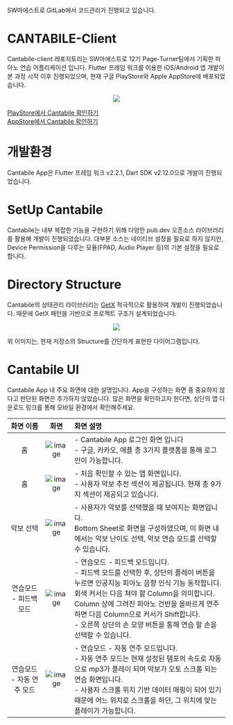 SW마에스트로 GitLab에서 코드관리가 진행되고 있습니다.

# CANTABILE-Client
Cantabile-client 레포지토리는 SW마에스트로 12기 Page-Turner팀에서 기획한 피아노 연습 어플리케이션 입니다. Flutter 프레임 워크를 이용한 iOS/Android 앱 개발이 본 과정 시작 이후 진행되었으며, 현재 구글 PlayStore와 Apple AppStore에 배포되었습니다.    
<p align="center">
<img src=https://user-images.githubusercontent.com/59948675/146494279-e569c158-3721-4043-a436-78e27d84a8de.png>
<p>
  
[PlayStore에서 Cantabile 확인하기](https://play.google.com/store/apps/details?id=tech.pageturner.cantabile)   <br>
[AppStore에서 Cantabile 확인하기](https://apps.apple.com/kr/app/cantabile/id1591722334 )

# 개발환경
Cantabile App은 Flutter 프레임 워크 v2.2.1, Dart SDK v2.12.0으로 개발이 진행되었습니다.

# SetUp Cantabile
Cantabile는 내부 복잡한 기능을 구현하기 위해 다양한 pub.dev 오픈소스 라이브러리를 활용해 개발이 진행되었습니다. 대부분 소스는 네이티브 설정을 필요로 하지 않지만, Device Permission을 다루는 모듈(FPAD, Audio Player 등)의 기본 설정을 필요로 합니다.

# Directory Structure
Cantabile의 상태관리 라이브러리는 [GetX](https://pub.dev/packages/get) 적극적으로 활용하여 개발이 진행되었습니다. 때문에 GetX 패턴을 기반으로 프로젝트 구조가 설계되었습니다. 
<p align="center">
<img src=https://user-images.githubusercontent.com/59948675/146494360-2f9459b1-2d9e-4de6-87dd-89220e8d96dc.png>
</p>
위 이미지는, 현재 저장소의 Structure를 간단하게 표현한 다이어그램입니다.

# Cantabile UI
Cantabile App 내 주요 화면에 대한 설명입니다. App을 구성하는 화면 중 중요하지 않다고 판단된 화면은 추가하지 않았습니다. 많은 화면을 확인하고자 한다면, 상단의 앱 다운로드 링크를 통해 모바일 환경에서 확인해주세요.

|화면 이름|화면|화면 설명|
|:---:|:---:|:---|
|홈|![image](https://user-images.githubusercontent.com/59948675/146494409-0e1c6f29-6884-4af0-b81c-876fe00933be.png)|- Cantabile App 로그인 화면 입니다<br>- 구글, 카카오, 애플 총 3가지 플랫폼을 통해 로그인이 가능합니다.|
|홈|![image](https://user-images.githubusercontent.com/59948675/146494657-a76f6598-a3fa-4077-96d8-bacd0169a3b5.png)|- 처음 확인할 수 있는 앱 화면입니다.<br>- 사용자 악보 추천 섹션이 제공됩니다. 현재 총 9가지 섹션이 제공되고 있습니다.|
|악보 선택|![image](https://user-images.githubusercontent.com/59948675/146494425-b118832e-cb1a-485c-b79d-b40861c46382.png)|- 사용자가 악보를 선택했을 때 보여지는 화면입니다.<br>Bottom Sheet로 화면을 구성하였으며, 이 화면 내에서는 악보 난이도 선택, 악보 연습 모드를 선택할 수 있습니다.|
|연습모드 - 피드백 모드|![image](https://user-images.githubusercontent.com/59948675/146494435-2e0d5482-b0d8-4149-97fd-eda99fd2189d.png)|- 연습모드 - 피드백 모드입니다.<br>- 피드백 모드를 선택한 후, 상단의 플레이 버튼을 누르면 인공지능 피아노 음향 인식 기능 동작합니다.<br>회색 커서는 다음 쳐야 할 Column을 의미합니다. Column 상에 그려진 피아노 건반을 올바르게 연주하면 다음 Column으로 커서가 Shift합니다.<br>- 오른쪽 상단의 손 모양 버튼을 통해 연습 할 손을 선택할 수 있습니다.|
|연습모드 - 자동 연주 모드|![image](https://user-images.githubusercontent.com/59948675/146494445-6c657816-92ca-43e0-a8f8-90fe0363e0d8.png)|- 연습모드 - 자동 연주 모드입니다. <br>- 자동 연주 모드는 현재 설정된 템포의 속도로 자동으로 mp3가 플레이 되며 악보가 오토 스크롤 되는 연습 화면입니다.<br> - 사용자 스크롤 위치 기반 데이터 매핑이 되어 있기 때문에 어느 위치로 스크롤을 하던, 그 위치에 맞는 플레이가 가능합니다.|
